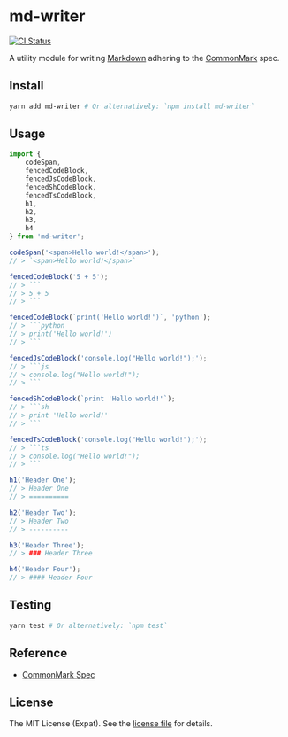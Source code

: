md-writer
=========
[![CI Status][CI BADGE]][CI PAGE]

A utility module for writing [Markdown][MARKDOWN] adhering to the [CommonMark][COMMONMARK] spec.

Install
-------
```sh
yarn add md-writer # Or alternatively: `npm install md-writer`
```

Usage
-----
```js
import {
    codeSpan,
    fencedCodeBlock,
    fencedJsCodeBlock,
    fencedShCodeBlock,
    fencedTsCodeBlock,
    h1,
    h2,
    h3,
    h4
} from 'md-writer';

codeSpan('<span>Hello world!</span>');
// > `<span>Hello world!</span>`

fencedCodeBlock('5 + 5');
// > ```
// > 5 + 5
// > ```

fencedCodeBlock(`print('Hello world!')`, 'python');
// > ```python
// > print('Hello world!')
// > ```

fencedJsCodeBlock('console.log("Hello world!");');
// > ```js
// > console.log("Hello world!");
// > ```

fencedShCodeBlock(`print 'Hello world!'`);
// > ```sh
// > print 'Hello world!'
// > ```

fencedTsCodeBlock('console.log("Hello world!");');
// > ```ts
// > console.log("Hello world!");
// > ```

h1('Header One');
// > Header One
// > ==========

h2('Header Two');
// > Header Two
// > ----------

h3('Header Three');
// > ### Header Three

h4('Header Four');
// > #### Header Four
```

Testing
-------
```sh
yarn test # Or alternatively: `npm test`
```

Reference
---------
- [CommonMark Spec](http://spec.commonmark.org/)

License
-------
The MIT License (Expat). See the [license file](LICENSE) for details.


[CI BADGE]: https://github.com/jbenner-radham/node-md-writer/actions/workflows/ci.yaml/badge.svg
[CI PAGE]: https://github.com/jbenner-radham/node-md-writer/actions/workflows/ci.yaml
[COMMONMARK]: http://commonmark.org/
[MARKDOWN]: https://daringfireball.net/projects/markdown/
